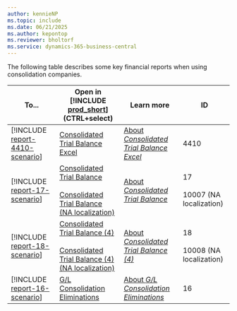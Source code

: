 ```yaml
---
author: kennieNP
ms.topic: include
ms.date: 06/21/2025
ms.author: kepontop
ms.reviewer: bholtorf
ms.service: dynamics-365-business-central
---
```


The following table describes some key financial reports when using consolidation companies. 

| To... | Open in [!INCLUDE [prod_short](prod_short.md)] (CTRL+select) | Learn more | ID |
|-------|------------| ------------|----|
| [!INCLUDE [report-4410-scenario](../includes/report-4410-scenario-include.md)] | [Consolidated Trial Balance Excel](https://businesscentral.dynamics.com?report=4410) | [About *Consolidated Trial Balance Excel*](../reports/report-4410.md) | 4410 |
| [!INCLUDE [report-17-scenario](../includes/report-17-scenario-include.md)] |[Consolidated Trial Balance](https://businesscentral.dynamics.com?report=17) <br><br> [Consolidated Trial Balance (NA localization)](https://businesscentral.dynamics.com?report=10007) | [About *Consolidated Trial Balance*](../reports/report-17.md) | 17 <br><br> 10007 (NA localization) |
| [!INCLUDE [report-18-scenario](../includes/report-18-scenario-include.md)] | [Consolidated Trial Balance (4)](https://businesscentral.dynamics.com?report=18) <br><br> [Consolidated Trial Balance (4) (NA localization)](https://businesscentral.dynamics.com?report=10008)| [About *Consolidated Trial Balance (4)*](../reports/report-18.md) | 18 <br><br> 10008 (NA localization)|
| [!INCLUDE [report-16-scenario](../includes/report-16-scenario-include.md)] | [G/L Consolidation Eliminations](https://businesscentral.dynamics.com?report=16) | [About *G/L Consolidation Eliminations*](../reports/report-16.md) | 16 |
